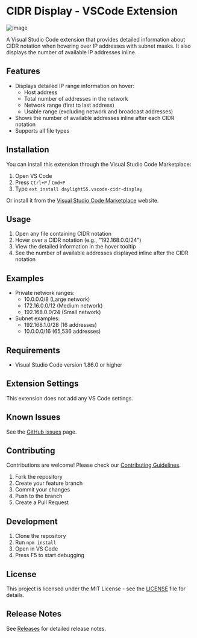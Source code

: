 # CIDR Display - VSCode Extension

![image](https://github.com/user-attachments/assets/803b60f4-f8e1-404d-a2a4-10b47d608917)

A Visual Studio Code extension that provides detailed information about CIDR notation when hovering over IP addresses with subnet masks. It also displays the number of available IP addresses inline.

## Features

- Displays detailed IP range information on hover:
  - Host address
  - Total number of addresses in the network
  - Network range (first to last address)
  - Usable range (excluding network and broadcast addresses)
- Shows the number of available addresses inline after each CIDR notation
- Supports all file types

## Installation

You can install this extension through the Visual Studio Code Marketplace:

1. Open VS Code
2. Press `Ctrl+P` / `Cmd+P`
3. Type `ext install daylight55.vscode-cidr-display`

Or install it from the [Visual Studio Code Marketplace](https://marketplace.visualstudio.com/items?itemName=daylight55.vscode-cidr-display) website.

## Usage

1. Open any file containing CIDR notation
2. Hover over a CIDR notation (e.g., "192.168.0.0/24")
3. View the detailed information in the hover tooltip
4. See the number of available addresses displayed inline after the CIDR notation

## Examples

- Private network ranges:
  - 10.0.0.0/8 (Large network)
  - 172.16.0.0/12 (Medium network)
  - 192.168.0.0/24 (Small network)
- Subnet examples:
  - 192.168.1.0/28 (16 addresses)
  - 10.0.0.0/16 (65,536 addresses)

## Requirements

- Visual Studio Code version 1.86.0 or higher

## Extension Settings

This extension does not add any VS Code settings.

## Known Issues

See the [GitHub issues](https://github.com/daylight55/vscode-cidr-display/issues) page.

## Contributing

Contributions are welcome! Please check our [Contributing Guidelines](CONTRIBUTING.md).

1. Fork the repository
2. Create your feature branch
3. Commit your changes
4. Push to the branch
5. Create a Pull Request

## Development

1. Clone the repository
2. Run `npm install`
3. Open in VS Code
4. Press F5 to start debugging

## License

This project is licensed under the MIT License - see the [LICENSE](LICENSE) file for details.

## Release Notes

See [Releases](https://github.com/daylight55/vscode-cidr-display/releases) for detailed release notes.
